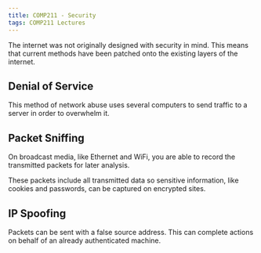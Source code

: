 ```yaml
---
title: COMP211 - Security
tags: COMP211 Lectures
---
```

The internet was not originally designed with security in mind. This means that current methods have been patched onto the existing layers of the internet.

## Denial of Service
This method of network abuse uses several computers to send traffic to a server in order to overwhelm it.

## Packet Sniffing
On broadcast media, like Ethernet and WiFi, you are able to record the transmitted packets for later analysis.

These packets include all transmitted data so sensitive information, like cookies and passwords, can be captured on encrypted sites.

## IP Spoofing
Packets can be sent with a false source address. This can complete actions on behalf of an already authenticated machine. 